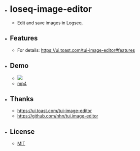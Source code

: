 - # loseq-image-editor
  - Edit and save images in Logseq.
- ## Features
  - For details: https://ui.toast.com/tui-image-editor#features
- ## Demo
  - ![](./assets/logseq-image-editor.gif)
  - [mp4](./assets/logseq-image-editor.mp4)
- ## Thanks
  - https://ui.toast.com/tui-image-editor
  - https://github.com/nhn/tui.image-editor
- ## License
  - [MIT](https://choosealicense.com/licenses/mit/)

